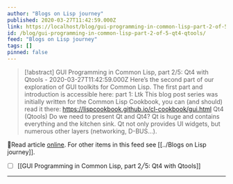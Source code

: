 ```yaml
---
author: "Blogs on Lisp journey"
published: 2020-03-27T11:42:59.000Z
link: https://localhost/blog/gui-programming-in-common-lisp-part-2-of-5-qt4-qtools/
id: /blog/gui-programming-in-common-lisp-part-2-of-5-qt4-qtools/
feed: "Blogs on Lisp journey"
tags: []
pinned: false
---
```

> [!abstract] GUI Programming in Common Lisp, part 2/5: Qt4 with Qtools - 2020-03-27T11:42:59.000Z
> Here’s the second part of our exploration of GUI toolkits for Common Lisp. The first part and introduction is accessible here: part 1: Ltk This blog post series was initially written for the Common Lisp Cookbook, you can (and should) read it there: https://lispcookbook.github.io/cl-cookbook/gui.html Qt4 (Qtools) Do we need to present Qt and Qt4? Qt is huge and contains everything and the kitchen sink. Qt not only provides UI widgets, but numerous other layers (networking, D-BUS…).

🔗Read article [online](https://localhost/blog/gui-programming-in-common-lisp-part-2-of-5-qt4-qtools/). For other items in this feed see [[../Blogs on Lisp journey]].

- [ ] [[GUI Programming in Common Lisp, part 2╱5꞉ Qt4 with Qtools]]
- - -

